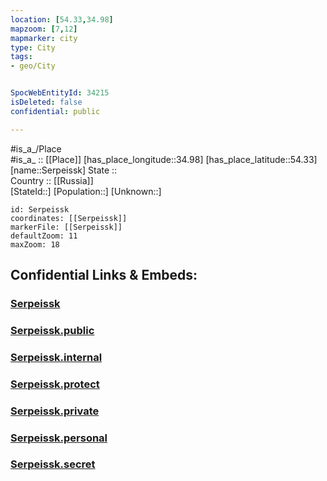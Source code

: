 ```yaml
---
location: [54.33,34.98] 
mapzoom: [7,12] 
mapmarker: city 
type: City
tags:
- geo/City


SpocWebEntityId: 34215
isDeleted: false
confidential: public

---
```

#is_a_/Place  
#is_a_ :: [[Place]] 
[has_place_longitude::34.98] 
[has_place_latitude::54.33] 
[name::Serpeissk] 
State ::  
Country :: [[Russia]]  
[StateId::] 
[Population::] 
[Unknown::] 


```leaflet
id: Serpeissk
coordinates: [[Serpeissk]] 
markerFile: [[Serpeissk]] 
defaultZoom: 11 
maxZoom: 18
```


## Confidential Links & Embeds: 

### [Serpeissk](/_Standards/Earth/Continent/Europe/Europe~East/Russia/Russia~Central/Kaluga_Oblast/City/Serpeissk.md) 

### [Serpeissk.public](/_public/Earth/Continent/Europe/Europe~East/Russia/Russia~Central/Kaluga_Oblast/City/Serpeissk.public.md) 

### [Serpeissk.internal](/_internal/Earth/Continent/Europe/Europe~East/Russia/Russia~Central/Kaluga_Oblast/City/Serpeissk.internal.md) 

### [Serpeissk.protect](/_protect/Earth/Continent/Europe/Europe~East/Russia/Russia~Central/Kaluga_Oblast/City/Serpeissk.protect.md) 

### [Serpeissk.private](/_private/Earth/Continent/Europe/Europe~East/Russia/Russia~Central/Kaluga_Oblast/City/Serpeissk.private.md) 

### [Serpeissk.personal](/_personal/Earth/Continent/Europe/Europe~East/Russia/Russia~Central/Kaluga_Oblast/City/Serpeissk.personal.md) 

### [Serpeissk.secret](/_secret/Earth/Continent/Europe/Europe~East/Russia/Russia~Central/Kaluga_Oblast/City/Serpeissk.secret.md)

